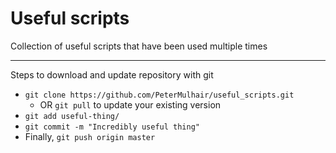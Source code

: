# Useful scripts

Collection of useful scripts that have been used multiple times

---

Steps to download and update repository with git

- `git clone https://github.com/PeterMulhair/useful_scripts.git`
  - OR `git pull` to update your existing version
- `git add useful-thing/`
- `git commit -m "Incredibly useful thing"`
- Finally, `git push origin master` 
